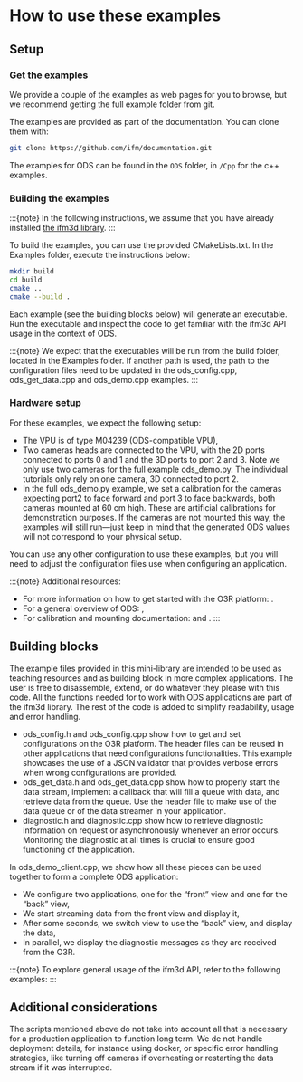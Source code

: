 # How to use these examples
## Setup
### Get the examples

We provide a couple of the examples as web pages for you to browse, but we recommend getting the full example folder from git.

The examples are provided as part of the documentation. You can clone them with:
<!-- TODO edit URL -->
```bash
git clone https://github.com/ifm/documentation.git
```

The examples for ODS can be found in the `ODS` folder, in `/Cpp` for the c++ examples.

### Building the examples

:::{note}
In the following instructions, we assume that you have already installed [the ifm3d library](https://api.ifm3d.com/stable/).
:::

To build the examples, you can use the provided CMakeLists.txt. In the Examples folder, execute the instructions below:
```bash
mkdir build
cd build
cmake ..
cmake --build .
```

Each example (see the building blocks below) will generate an executable. Run the executable and inspect the code to get familiar with the ifm3d API usage in the context of ODS.

:::{note}
We expect that the executables will be run from the build folder, located in the Examples folder. 
If another path is used, the path to the configuration files need to be updated in the ods_config.cpp, ods_get_data.cpp and ods_demo.cpp examples.
:::

### Hardware setup

For these examples, we expect the following setup:
- The VPU is of type M04239 (ODS-compatible VPU),
- Two cameras heads are connected to the VPU, with the 2D ports connected to ports 0 and 1 and the 3D ports to port 2 and 3. Note we only use two cameras for the full example ods_demo.py. The individual tutorials only rely on one camera, 3D connected to port 2.
- In the full ods_demo.py example, we set a calibration for the cameras expecting port2 to face forward and port 3 to face backwards, both cameras mounted at 60 cm high. These are artificial calibrations for demonstration purposes. If the cameras are not mounted this way, the examples will still run—just keep in mind that the generated ODS values will not correspond to your physical setup.

You can use any other configuration to use these examples, but you will need to adjust the configuration files use when configuring an application.

:::{note}
Additional resources:
- For more information on how to get started with the O3R platform: [](../../GettingStarted/index_getting_started.md).
- For a general overview of ODS: [](../../ODS/index_ods.md),
- For calibration and mounting documentation: [](../../ODS/ExtrinsicCalibration/index_extrinsic_calibration.md) and [](../../ODS/Mounting/mounting.md).
:::
## Building blocks

The example files provided in this mini-library are intended to be used as teaching resources and as building block in more complex applications. The user is free to disassemble, extend, or do whatever they please with this code. All the functions needed for to work with ODS applications are part of the ifm3d library. The rest of the code is added to simplify readability, usage and error handling.
- ods_config.h and ods_config.cpp show how to get and set configurations on the O3R platform. The header files can be reused in other applications that need configurations functionalities. This example showcases the use of a JSON validator that provides verbose errors when wrong configurations are provided.
- ods_get_data.h and ods_get_data.cpp show how to properly start the data stream, implement a callback that will fill a queue with data, and retrieve data from the queue. Use the header file to make use of the data queue or of the data streamer in your application.
- diagnostic.h and diagnostic.cpp show how to retrieve diagnostic information on request or asynchronously whenever an error occurs. Monitoring the diagnostic at all times is crucial to ensure good functioning of the application. 

In ods_demo_client.cpp, we show how all these pieces can be used together to form a complete ODS application:
- We configure two applications, one for the “front” view and one for the “back” view,
- We start streaming data from the front view and display it,
- After some seconds, we switch view to use the “back” view, and display the data,
- In parallel, we display the diagnostic messages as they are received from the O3R.

:::{note}
To explore general usage of the ifm3d API, refer to the following examples: [](https://api.ifm3d.com/latest/examples/index.html)
:::

## Additional considerations

The scripts mentioned above do not take into account all that is necessary for a production application to function long term. We de not handle deployment details, for instance using docker, or specific error handling strategies, like turning off cameras if overheating or restarting the data stream if it was interrupted.